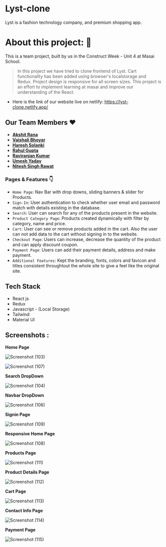 # Lyst-clone

Lyst is a fashion technology company, and premium shopping app.

# About this project: 🙌

This is a team project, built by us in the Construct Week - Unit 4 at Masai School.

> In this project we have tried to clone frontend of Lyst. Cart functionality has been added using browser's localstorage and Redux. Project design is responsive for all screen sizes. This project is an effort to implement learning at masai and improve our understanding of the React.

- Here is the link of our website live on netlify: https://lyst-clone.netlify.app/

## Our Team Members ❤️

- **[Akshit Rana](https://github.com/Akshit3010)**
- **[Vaishali Bhoyar](https://github.com/V-bhoy)**
- **[Haresh Solanki](https://github.com/haresh2349)**
- **[Rahul Gupta](https://github.com/rahulgupta12032003)**
- **[Raviranjan Kumar](https://github.com/Raviranjan-508)**
- **[Umesh Yadav](https://github.com/umeshyadavrocks)**
- **[Nitesh Singh Rawat](https://github.com/niteshrawat0401)**

### Pages & Features 👇

- `Home Page`: Nav Bar with drop downs, sliding banners & slider for Products.
- `Sign-In`: User authentication to check whether user email and password match with details existing in the database.
- `Search`: User can search for any of the products present in the website.
- `Product Category Page`: Products created dynamically with filter by category, name and price.
- `Cart`: User can see or remove products added in the cart. Also the user can not add data to the cart without signing in to the website.
- `Checkout Page`: Users can increase, decrease the quantity of the product and can apply discount coupon.
- `Payment Page`: Users can add their payment details, address and make payment.
- `Additional Features`: Kept the branding, fonts, colors and favicon and titles consistent throughtout the whole site to give a feel like the original site.

## Tech Stack

- React js
- Redux
- Javascript - (Local Storage)
- Tailwind
- Material UI

## Screenshots :

**Home Page**

![Screenshot (103)](https://user-images.githubusercontent.com/56001279/167425809-da8dee61-03d3-498f-bd5b-6a0c5479b492.png)

![Screenshot (107)](https://user-images.githubusercontent.com/56001279/167426416-d6ba6941-4cba-41e6-b066-75d53466aeac.png)

**Search DropDown**

![Screenshot (104)](https://user-images.githubusercontent.com/56001279/167425971-7a907db9-5cd9-4c3c-a885-b6907678abd2.png)

**Navbar DropDown**

![Screenshot (106)](https://user-images.githubusercontent.com/56001279/167426176-ab44d727-f963-4d26-98c5-b6671a0a60be.png)

**Signin Page**

![Screenshot (109)](https://user-images.githubusercontent.com/56001279/167426748-b19a379d-a7d5-4ebb-8009-0e913b2b5984.png)

**Responsive Home Page**

![Screenshot (108)](https://user-images.githubusercontent.com/56001279/167426599-a9a80962-9a98-493b-a0a7-3eea69bf77e2.png)

**Products Page**

![Screenshot (111)](https://user-images.githubusercontent.com/56001279/167426896-cf401dd4-ce4a-4c20-a1e9-ef41d1221c0f.png)

**Product Details Page**

![Screenshot (112)](https://user-images.githubusercontent.com/56001279/167427004-26b123b4-d0f0-4695-8571-c6f5e1cce001.png)

**Cart Page**

![Screenshot (113)](https://user-images.githubusercontent.com/56001279/167427184-2fa97d33-c8ec-4c96-b1ae-5beaec5e6b03.png)

**Contact Info Page**

![Screenshot (114)](https://user-images.githubusercontent.com/56001279/167427398-20b92adb-30d4-45e3-bcd5-2adf281c6f78.png)

**Payment Page**

![Screenshot (115)](https://user-images.githubusercontent.com/56001279/167427588-54376334-488a-4b97-a4e7-5f0c5069906b.png)
